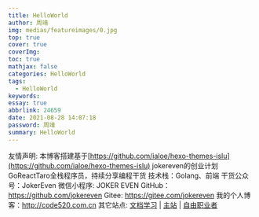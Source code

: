 ```yaml
---
title: HelloWorld
author: 周靖
img: medias/featureimages/0.jpg
top: true
cover: true
coverImg:
toc: true
mathjax: false
categories: HelloWorld
tags:
  - HelloWorld
keywords:
essay: true
abbrlink: 24659
date: 2021-08-28 14:07:18
password: 周靖
summary: HelloWorld
---
```

友情声明: 本博客搭建基于[https://github.com/ialoe/hexo-themes-islu](https://github.com/ialoe/hexo-themes-islu)
jokereven的创业计划
GoReactTaro全栈程序员，持续分享编程干货
技术栈：Golang、前端
干货公众号：JokerEven
微信小程序: JOKER EVEN
GitHub：https://github.com/jokereven
Gitee: https://gitee.com/jokereven
我的个人博客：http://code520.com.cn
其它站点: [文档学习](http://doc.code520.com.cn) | [主站](http://code520.com.cn) | [自由职业者](freelancer.code520.com.cn)
